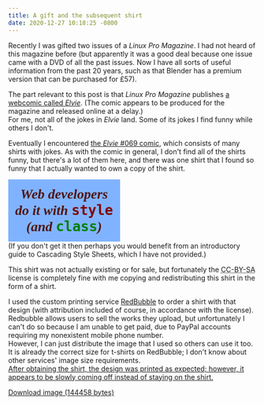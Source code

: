 ```yaml
---
title: A gift and the subsequent shirt
date: 2020-12-27 10:18:25 -0800
---
```

Recently I was gifted two issues of a _Linux Pro Magazine_. I had not heard of this magazine before (but apparently it was a good deal because one issue came with a DVD of all the past issues. Now I have all sorts of useful information from the past 20 years, such as that Blender has a premium version that can be purchased for £57).

The part relevant to this post is that _Linux Pro Magazine_ publishes [a webcomic called _Elvie_](http://peppertop.com/elvie). (The comic appears to be produced for the magazine and released online at a delay.)  
For me, not all of the jokes in _Elvie_ land. Some of its jokes I find funny while others I don't.

Eventually I encountered [the _Elvie_ #069 comic](http://peppertop.com/elvie/comic/elvie-069), which consists of many shirts with jokes. As with the comic in general, I don't find all of the shirts funny, but there's a lot of them here, and there was one shirt that I found so funny that I actually wanted to own a copy of the shirt.

<span style="padding:.5em;display:inline-block;background-color:#80b3ff;color:#501616;font-weight:bold;font-style:italic;font-family:serif;text-align:center;font-size:2em">Web developers <br />
do it with <span style="color:#800000;font-family:monospace;font-style:normal">style</span> <br />
(and <span style="color:#008000;font-family:monospace;font-style:normal">class</span>)</span>  
(If you don't get it then perhaps you would benefit from an introductory guide to Cascading Style Sheets, which I have not provided.)

This shirt was not actually existing or for sale, but fortunately the <abbr title="Creative Commons Attribution ShareAlike">CC-BY-SA</abbr> license is completely fine with me copying and redistributing this shirt in the form of a shirt.

I used the custom printing service [RedBubble](https://www.redbubble.com/) to order a shirt with that design (with attribution included of course, in accordance with the license). Redbubble allows users to sell the works they upload, but unfortunately I can't do so because I am unable to get paid, due to PayPal accounts requiring my nonexistent mobile phone number.  
However, I can just distribute the image that I used so others can use it too. It is already the correct size for t-shirts on RedBubble; I don't know about other services' image size requirements.  
<ins datetime="2021-12-18">After obtaining the shirt, the design was printed as expected; however, it appears to be slowly coming off instead of staying on the shirt.</ins>

<a href="/assets/redbubble_shirt_size_style_and_class.png" download>Download image (144458 bytes)</a>
